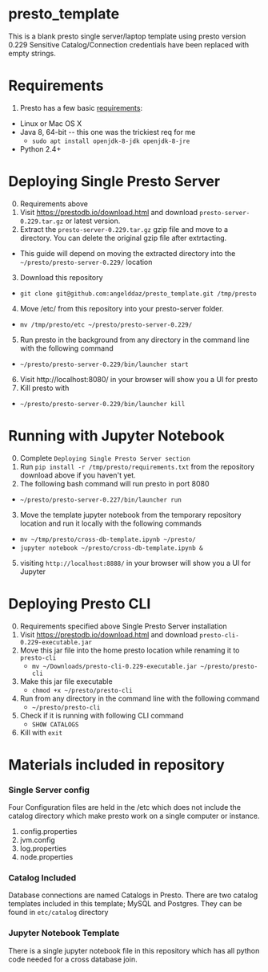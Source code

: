 # presto_template
This is a blank presto single server/laptop template using presto version 0.229
Sensitive Catalog/Connection credentials have been replaced with empty strings.

# Requirements
1. Presto has a few basic [requirements](https://prestodb.io/overview.html):
  * Linux or Mac OS X
  * Java 8, 64-bit -- this one was the trickiest req for me
    * `sudo apt install openjdk-8-jdk openjdk-8-jre`
  * Python 2.4+
  
# Deploying Single Presto Server 
0. Requirements above
1. Visit https://prestodb.io/download.html and download `presto-server-0.229.tar.gz` or latest version.
2. Extract the `presto-server-0.229.tar.gz` gzip file and move to a directory. You can delete the original gzip file after extrtacting.
  * This guide will depend on moving the extracted directory into the `~/presto/presto-server-0.229/` location
3. Download this repository
  * `git clone git@github.com:angelddaz/presto_template.git /tmp/presto`
4. Move /etc/ from this repository into your presto-server folder.
  * `mv /tmp/presto/etc ~/presto/presto-server-0.229/`
5. Run presto in the background from any directory in the command line with the following command
  * `~/presto/presto-server-0.229/bin/launcher start`
6. Visit http://localhost:8080/ in your browser will show you a UI for presto
7. Kill presto with
  * `~/presto/presto-server-0.229/bin/launcher kill`


# Running with Jupyter Notebook
0. Complete `Deploying Single Presto Server section`
1. Run `pip install -r /tmp/presto/requirements.txt` from the repository download above if you haven't yet.
2. The following bash command will run presto in port 8080
  * `~/presto/presto-server-0.227/bin/launcher run`
3. Move the template jupyter notebook from the temporary repository location and run it locally with the following commands
  * `mv ~/tmp/presto/cross-db-template.ipynb ~/presto/`
  * `jupyter notebook ~/presto/cross-db-template.ipynb &`
5. visiting `http://localhost:8888/` in your browser will show you a UI for Jupyter


# Deploying Presto CLI
0. Requirements specified above Single Presto Server installation
1. Visit https://prestodb.io/download.html and download `presto-cli-0.229-executable.jar`
2. Move this jar file into the home presto location while renaming it to `presto-cli`
   * `mv ~/Downloads/presto-cli-0.229-executable.jar ~/presto/presto-cli`
3. Make this jar file executable
   * `chmod +x ~/presto/presto-cli`
4. Run from any directory in the command line with the following command
   * `~/presto/presto-cli`
5. Check if it is running with following CLI command
   * `SHOW CATALOGS`
6. Kill with `exit`

# Materials included in repository
### Single Server config
Four Configuration files are held in the /etc which does not include the catalog directory which make presto work on a single computer or instance.
  1. config.properties
  2. jvm.config
  3. log.properties
  4. node.properties
### Catalog Included
Database connections are named Catalogs in Presto.
There are two catalog templates included in this template; MySQL and Postgres.
They can be found in `etc/catalog` directory

### Jupyter Notebook Template
There is a single jupyter notebook file in this repository which has all python code needed for a cross database join.
